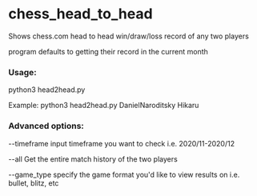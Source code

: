 # chess_head_to_head
Shows chess.com head to head win/draw/loss record of any two players

program defaults to getting their record in the current month

### Usage:
python3 head2head.py <username1> <username2>

Example:
python3 head2head.py DanielNaroditsky Hikaru


### Advanced options:
--timeframe
                      input timeframe you want to check i.e. 2020/11-2020/12

--all                 Get the entire match history of the two players

--game_type
                      specify the game format you'd like to view results on i.e. bullet, blitz, etc

